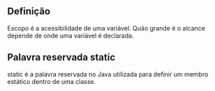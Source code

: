 ## Definição
  Escopo é a acessibilidade de uma variável. Quão grande é o alcance depende de onde uma variável é declarada. 

## Palavra reservada static
  static é a palavra reservada no Java utilizada para definir um membro estático dentro de uma classe.
